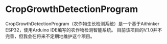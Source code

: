 # CropGrowthDetectionProgram
CropGrowthDetectionProgram（农作物生长检测系统）是一个基于Aithinker ESP32，使用Arduino IDE编写的农作物检测智能系统。
目前该项目的V.1.0并不完善，但我会在将来不定期地维护这个项目。
